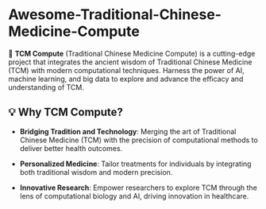 # Awesome-Traditional-Chinese-Medicine-Compute

🚀 **TCM Compute** (Traditional Chinese Medicine Compute) is a cutting-edge project that integrates the ancient wisdom of Traditional Chinese Medicine (TCM) with modern computational techniques. Harness the power of AI, machine learning, and big data to explore and advance the efficacy and understanding of TCM.

## 💡 Why TCM Compute?

- **Bridging Tradition and Technology**: Merging the art of Traditional Chinese Medicine (TCM) with the precision of computational methods to deliver better health outcomes.

- **Personalized Medicine**: Tailor treatments for individuals by integrating both traditional wisdom and modern precision.

- **Innovative Research**: Empower researchers to explore TCM through the lens of computational biology and AI, driving innovation in healthcare.
